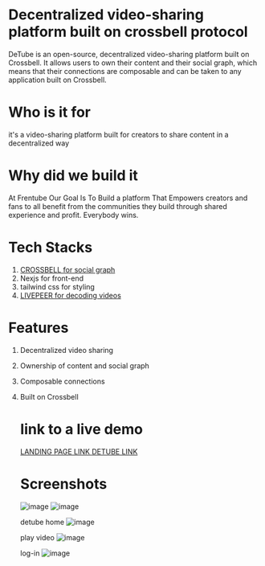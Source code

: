 
# Decentralized video-sharing platform built on crossbell protocol

DeTube is an open-source, decentralized video-sharing platform built on Crossbell. It allows users to own their content and their social graph, which means that their connections are composable and can be taken to any application built on Crossbell.

# Who is it for
 it's  a video-sharing platform  built for creators to share content in a decentralized way 
 # Why did we build it
 At Frentube Our Goal Is To Build a platform That Empowers creators
and fans to all benefit from the communities they build
through shared experience and
profit. Everybody wins.
# Tech Stacks
 1. [CROSSBELL for social graph](https://crossbell.io/)
 2. Nexjs for front-end 
3. tailwind css for styling
 4. [LIVEPEER for decoding videos](https://livepeer.org/)
# Features
1. Decentralized video sharing
2. Ownership of content and social graph
3. Composable connections
4. Built on Crossbell

   #  link to a live demo
     [LANDING PAGE LINK ](https://detube-page.vercel.app/)
      [DETUBE LINK](https://de-tube.vercel.app/)
   
   # Screenshots
   ![image](https://github.com/abdul-kabugu/deTube/assets/68326324/44491c37-9c11-4e1f-8c15-afd457d8fe46)
    ![image](https://github.com/abdul-kabugu/deTube/assets/68326324/62a309c2-d623-44a2-9e95-cbb29fa99b7c)

    detube home
   ![image](https://github.com/abdul-kabugu/deTube/assets/68326324/2bafe8a5-9edd-4846-bf1c-6638bd0450d3)

   play video
   ![image](https://github.com/abdul-kabugu/deTube/assets/68326324/da5217cf-711d-4c2e-86a2-b6c27f434656)

   log-in
   ![image](https://github.com/abdul-kabugu/deTube/assets/68326324/0ea6471a-1ccf-4db3-87b8-302053505784)




   



